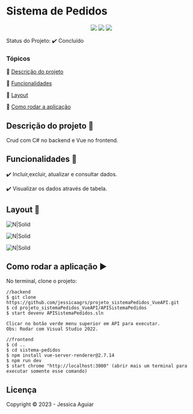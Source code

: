 <h1>Sistema de Pedidos</h1> 

<p align="center">
  <img src="https://uploaddeimagens.com.br/images/004/413/679/full/javacript.png?1680281578"/> 
  <img src="https://uploaddeimagens.com.br/images/004/543/857/original/c_.png?1689275745" /> 
  <img src="https://uploaddeimagens.com.br/images/004/543/860/full/vue.png?1689275780" />
</p>

Status do Projeto: :heavy_check_mark: <!-- > :heavy_check_mark:--> Concluído <!-- > :warning:-->

### Tópicos 

:small_blue_diamond: [Descrição do projeto](#descrição-do-projeto-pencil)

:small_blue_diamond: [Funcionalidades](#funcionalidades-wrench)

:small_blue_diamond: [Layout](#layout-dash)

<!-- :small_blue_diamond: [Pré-requisitos](#pré-requisitos) -->

:small_blue_diamond: [Como rodar a aplicação](#como-rodar-a-aplicação-arrow_forward)

<!-- :small_blue_diamond: [Dependencias e libs utilizadas](#dependencias-e-libs-utilizadas-books) -->

## Descrição do projeto :pencil:

<p align="justify">
  Crud  com C# no backend e Vue no frontend. 
</p>

## Funcionalidades :wrench:

:heavy_check_mark: Incluir,excluir, atualizar e consultar dados.

:heavy_check_mark: Visualizar os dados através de tabela.



## Layout :dash:


![N|Solid](https://uploaddeimagens.com.br/images/004/534/817/full/Screenshot_1.png?1688682770)

![N|Solid](https://uploaddeimagens.com.br/images/004/534/819/full/Screenshot_2.png?1688682808)

![N|Solid](https://media.giphy.com/media/v1.Y2lkPTc5MGI3NjExM20yMGVwZjdjemQyY2plYXZlb25wdzNhMHV1ZHprdXFzcWhtNWl1cSZlcD12MV9pbnRlcm5hbF9naWZfYnlfaWQmY3Q9Zw/av7YetfrArLyEBTWcx/giphy.gif)


<!-- ## Pré-requisitos

:warning: [Node](https://nodejs.org/en/download/)

...

Liste todas as dependencias e libs que o usuário deve ter instalado na máquina antes de rodar a aplicação  -->

## Como rodar a aplicação :arrow_forward:

No terminal, clone o projeto: 

```
//backend
$ git clone https://github.com/jessicaagrs/projeto_sistemaPedidos_VueAPI.git
$ cd projeto_sistemaPedidos_VueAPI/APISistemaPedidos
$ start devenv APISistemaPedidos.sln

Clicar no botão verde menu superior em API para executar.
Obs: Rodar com Visual Studio 2022.

//frontend
$ cd ..
$ cd sistema-pedidos
$ npm install vue-server-renderer@2.7.14
$ npm run dev
$ start chrome "http://localhost:3000" (abrir mais um terminal para executar somente esse comando)
```
<!-- ## Como rodar os testes

Coloque um passo a passo para executar os testes

```
$ npm test, rspec, etc 
```

## Casos de Uso

Explique com mais detalhes como a sua aplicação poderia ser utilizada. O uso de **gifs** aqui seria bem interessante. 

Exemplo: Caso a sua aplicação tenha alguma funcionalidade de login apresente neste tópico os dados necessários para acessá-la.

## JSON :floppy_disk:

### Usuários: 

|name|email|password|token|avatar|
| -------- |-------- |-------- |-------- |-------- |
|Lais Lima|laislima98@hotmail.com|lais123|true|https://encrypted-tbn0.gstatic.com/images?q=tbn%3AANd9GcS9-U_HbQAipum9lWln3APcBIwng7T46hdBA42EJv8Hf6Z4fDT3&usqp=CAU|

... 

Se quiser, coloque uma amostra do banco de dados 

## Iniciando/Configurando banco de dados

Se for necessário configurar algo antes de iniciar o banco de dados insira os comandos a serem executados  -->

<!-- ## Dependencias e libs utilizadas :books:

- [JSPDF](https://artskydj.github.io/jsPDF/docs/jsPDF.html) -->

<!-- ## Resolvendo Problemas :exclamation:

Em [issues]() foram abertos alguns problemas gerados durante o desenvolvimento desse projeto e como foram resolvidos.  -->

<!-- ## Tarefas em aberto

Se for o caso, liste tarefas/funcionalidades que ainda precisam ser implementadas na sua aplicação

:memo: Tarefa 1 

:memo: Tarefa 2 

:memo: Tarefa 3  -->

## Licença 

Copyright :copyright: 2023 - Jessica Aguiar
